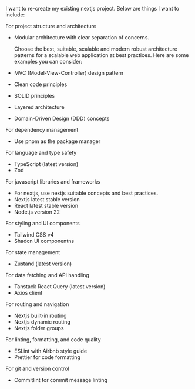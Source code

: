 I want to re-create my existing nextjs project. Below are things I want to include:

For project structure and architecture

- Modular architecture with clear separation of concerns.

  Choose the best, suitable, scalable and modern robust architecture patterns for a scalable web application at best practices. Here are some examples you can consider:

- MVC (Model-View-Controller) design pattern
- Clean code principles
- SOLID principles
- Layered architecture
- Domain-Driven Design (DDD) concepts

For dependency management

- Use pnpm as the package manager

For language and type safety

- TypeScript (latest version)
- Zod

For javascript libraries and frameworks

- For nextjs, use nextjs suitable concepts and best practices.
- Nextjs latest stable version
- React latest stable version
- Node.js version 22

For styling and UI components

- Tailwind CSS v4
- Shadcn UI componentns

For state management

- Zustand (latest version)

For data fetching and API handling

- Tanstack React Query (latest version)
- Axios client

For routing and navigation

- Nextjs built-in routing
- Nextjs dynamic routing
- Nextjs folder groups

For linting, formatting, and code quality

- ESLint with Airbnb style guide
- Prettier for code formatting

For git and version control

- Commitlint for commit message linting
